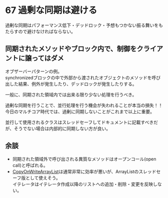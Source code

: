 # 67 過剰な同期は避ける

過剰な同期はパフォーマンス低下・デッドロック・予想もつかない振る舞いをもたらすので避けなければならない。

## 同期されたメソッドやブロック内で、制御をクライアントに譲ってはダメ
オブザーバーパターンの例。<br>synchronizedブロックの中で外部から渡されたオブジェクトのメソッドを呼び出した結果、例外が発生したり、デッドロックが発生したりする。

一般に、同期された領域内では出来る限り少ない処理を行うべき。

過剰な同期を行うことで、並行処理を行う機会が失われることが本当の損失！！<br>今日のマルチコア時代では、過剰に同期しないことがこれまで以上に重要。

並行して使用されるクラスはスレッドセーフしてドキュメントに記載すべきだが、そうでない場合は内部的に同期しない方が良い。

## 余談
+ 同期された領域外で呼び出される異質なメソッドはオープンコール(open call)と呼ばれる。
+ [CopyOnWriteArrayList](https://docs.oracle.com/javase/jp/8/api/java/util/concurrent/CopyOnWriteArrayList.html)は通常非常に効率が悪いが、ArrayListのスレッドセーフ版として使えそう。<br>イテレータはイテレータ作成以降のリストへの追加・削除・変更を反映しない。
